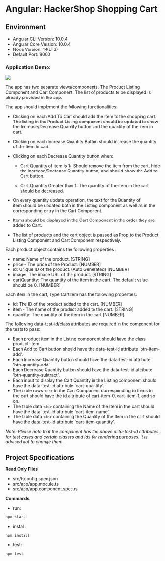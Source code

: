 # Angular: HackerShop Shopping Cart

## Environment 

- Angular CLI Version: 10.0.4
- Angular Core Version: 10.0.4
- Node Version: 14(LTS)
- Default Port: 8000

### Application Demo:

![](https://hrcdn.net/s3_pub/istreet-assets/gMzCl_zemNrL_71YPagyqg/hackershop-shopping-cart.gif)

The app has two separate views/components. The Product Listing Component and Cart Component. The list of products to be displayed is already provided in the app. 

The app should implement the following functionalities:

- Clicking on each Add To Cart should add the item to the shopping cart. The listing in the Product Listing component should be updated to show the Increase/Decrease Quantity button and the quantity of the item in cart.
  
- Clicking on each Increase Quantity Button should increase the quantity of the item in cart. 
  
- Clicking on each Decrease Quantity button when:
  
  - Cart Quantity of item is 1:  Should remove the item from the cart, hide the Increase/Decrease Quantity button, and should show the Add to Cart button.
  
  - Cart Quantity Greater than 1: The quantity of the item in the cart should be decreased.
  
- On every quantity update operation, the text for the Quantity of item should be updated both in the Listing component as well as in the corresponding entry in the Cart Component.

- Items should be displayed in the Cart Component in the order they are added to Cart. 
  
- The list of products and the cart object is passed as Prop to the Product Listing Component and Cart Component respectively.
  

Each product object contains the following properties : 
- name: Name of the product. [STRING]
- price - The price of the Product. [NUMBER]
- id: Unique ID of the product. (Auto Generated) [NUMBER]
- image:  The image URL of the product. [STRING]
- cartQuantity: The quantity of the item in the cart. The default value should be 0. [NUMBER]


Each item in the cart, Type CartItem has the following properties:
- id: The ID of the product added to the cart. [NUMBER]
- item - The name of the product added to the cart. [STRING]
- quantity: The quantity of the item in the cart [NUMBER]


The following data-test-id/class attributes are required in the component for the tests to pass:
- Each product item in the Listing component should have the class product-item.
- Each Add to Cart button should have the data-test-id attribute 'btn-item-add'.
- Each Increase Quantity button should have the data-test-id attribute 'btn-quantity-add'.
- Each Decrease Quantity button should have the data-test-id attribute 'btn-quantity-subtract'.
- Each input to display the Cart Quantity in the Listing component should have the data-test-id attribute 'cart-quantity'.
- The table rows `<tr>` in the Cart Component corresponding to items in the cart should have the id attribute of cart-item-0, cart-item-1, and so on.
- The table data `<td>` containing the Name of the Item in the cart should have the data-test-id attribute 'cart-item-name'.
- The table data `<td>` containing the Quantity of the Item in the cart should have the data-test-id attribute 'cart-item-quantity'.

_Note: Please note that the component has the above data-test-id attributes for test cases and certain classes and ids for rendering purposes. It is advised not to change them._



## Project Specifications

**Read Only Files**
- src/tsconfig.spec.json
- src/app/app.module.ts
- src/app/app.component.spec.ts

**Commands**
- run: 
```bash
npm start
```
- install: 
```bash
npm install
```
- test: 
```bash
npm test
```
